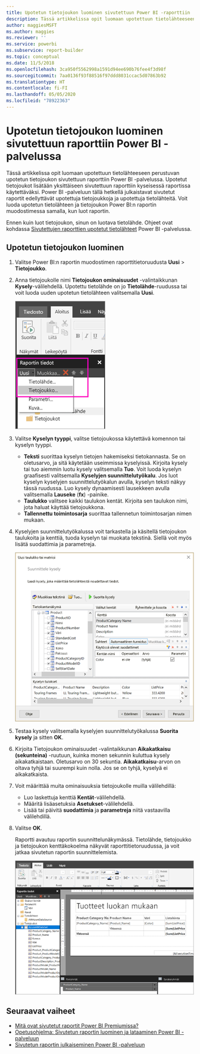 ```yaml
---
title: Upotetun tietojoukon luominen sivutettuun Power BI -raporttiin
description: Tässä artikkelissa opit luomaan upotettuun tietolähteeseen perustuvan upotetun tietojoukon sivutettuun raporttiin Power BI -palvelussa.
author: maggiesMSFT
ms.author: maggies
ms.reviewer: ''
ms.service: powerbi
ms.subservice: report-builder
ms.topic: conceptual
ms.date: 11/5/2018
ms.openlocfilehash: 3ca950f5562998a1591d94ee690b76fee4f3d98f
ms.sourcegitcommit: 7aa0136f93f88516f97ddd8031ccac5d07863b92
ms.translationtype: HT
ms.contentlocale: fi-FI
ms.lasthandoff: 05/05/2020
ms.locfileid: "78922363"
---
```

# <a name="create-an-embedded-dataset-for-a-paginated-report-in-the-power-bi-service"></a>Upotetun tietojoukon luominen sivutettuun raporttiin Power BI -palvelussa

Tässä artikkelissa opit luomaan upotettuun tietolähteeseen perustuvan upotetun tietojoukon sivutettuun raporttiin Power BI -palvelussa. Upotetut tietojoukot lisätään yksittäiseen sivutettuun raporttiin kyseisessä raportissa käytettäväksi. Power BI -palveluun tällä hetkellä julkaistavat sivutetut raportit edellyttävät upotettuja tietojoukkoja ja upotettuja tietolähteitä. Voit luoda upotetun tietolähteen ja tietojoukon Power BI:n raportin muodostimessa samalla, kun luot raportin. 

Ennen kuin luot tietojoukon, sinun on luotava tietolähde. Ohjeet ovat kohdassa [Sivutettujen raporttien upotetut tietolähteet](paginated-reports-embedded-data-source.md) Power BI -palvelussa.
  
## <a name="create-an-embedded-dataset"></a>Upotetun tietojoukon luominen
  
1. Valitse Power BI:n raportin muodostimen raporttitietoruudusta **Uusi** > **Tietojoukko**.

1. Anna tietojoukolle nimi **Tietojoukon ominaisuudet** -valintaikkunan **Kysely**-välilehdellä. Upotettu tietolähde on jo **Tietolähde**-ruudussa tai voit luoda uuden upotetun tietolähteen valitsemalla **Uusi**.
 
   ![Uusi tietojoukko](media/paginated-reports-create-embedded-dataset/power-bi-paginated-new-dataset.png)  

3. Valitse **Kyselyn tyyppi**, valitse tietojoukossa käytettävä komennon tai kyselyn tyyppi. 
    - **Teksti** suorittaa kyselyn tietojen hakemiseksi tietokannasta. Se on oletusarvo, ja sitä käytetään useimmissa kyselyissä. Kirjoita kysely tai tuo aiemmin luotu kysely valitsemalla **Tuo**. Voit luoda kyselyn graafisesti valitsemalla **Kyselyjen suunnittelutyökalu**. Jos luot kyselyn kyselyjen suunnittelutyökalun avulla, kyselyn teksti näkyy tässä ruudussa. Luo kysely dynaamisesti lausekkeen avulla valitsemalla **Lauseke** (**fx**) -painike. 
    - **Taulukko** valitsee kaikki taulukon kentät. Kirjoita sen taulukon nimi, jota haluat käyttää tietojoukkona.
    - **Tallennettu toimintosarja** suorittaa tallennetun toimintosarjan nimen mukaan.

4. Kyselyjen suunnittelutyökalussa voit tarkastella ja käsitellä tietojoukon taulukoita ja kenttiä, tuoda kyselyn tai muokata tekstinä. Siellä voit myös lisätä suodattimia ja parametreja. 

    ![Kyselyjen suunnittelutyökalu](media/paginated-reports-create-embedded-dataset/power-bi-paginated-embedded-dataset-edit-query.png)

5. Testaa kysely valitsemalla kyselyjen suunnittelutyökalussa **Suorita kysely** ja sitten **OK**.

1. Kirjoita Tietojoukon ominaisuudet -valintaikkunan **Aikakatkaisu (sekunteina)** -ruutuun, kuinka monen sekunnin kuluttua kysely aikakatkaistaan. Oletusarvo on 30 sekuntia. **Aikakatkaisu**-arvon on oltava tyhjä tai suurempi kuin nolla. Jos se on tyhjä, kyselyä ei aikakatkaista.

7.  Voit määrittää muita ominaisuuksia tietojoukolle muilla välilehdillä:
    - Luo laskettuja kenttiä **Kentät**-välilehdellä.
    - Määritä lisäasetuksia **Asetukset**-välilehdellä.
    - Lisää tai päivitä **suodattimia** ja **parametreja** niitä vastaavilla välilehdillä.

8. Valitse **OK**.
 
   Raportti avautuu raportin suunnittelunäkymässä. Tietolähde, tietojoukko ja tietojoukon kenttäkokoelma näkyvät raporttitietoruudussa, ja voit jatkaa sivutetun raportin suunnittelemista.  

    ![Tietojoukko raportin suunnittelunäkymässä](media/paginated-reports-create-embedded-dataset/power-bi-paginated-embedded-dataset-report-design-view.png) 
 
## <a name="next-steps"></a>Seuraavat vaiheet 

- [Mitä ovat sivutetut raportit Power BI Premiumissa?](paginated-reports-report-builder-power-bi.md)  
- [Opetusohjelma: Sivutetun raportin luominen ja lataaminen Power BI -palveluun](paginated-reports-quickstart-aw.md)
- [Sivutetun raportin julkaiseminen Power BI -palveluun](paginated-reports-save-to-power-bi-service.md)


